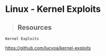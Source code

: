 # Linux - Kernel Exploits

> ## **Resources**

`Kernel Exploits`

https://github.com/lucyoa/kernel-exploits